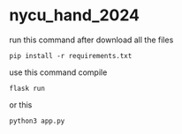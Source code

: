 # nycu_hand_2024

run this command after download all the files
```
pip install -r requirements.txt
```

use this command compile
```
flask run
```
or this
```
python3 app.py
```
